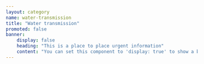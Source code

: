 ```yaml
---
layout: category
name: water-transmission
title: "Water transmission"
promoted: false
banner:
    display: false
    heading: "This is a place to place urgent information"
    content: "You can set this component to 'display: true' to show a banner at the top of the page."
---
```

